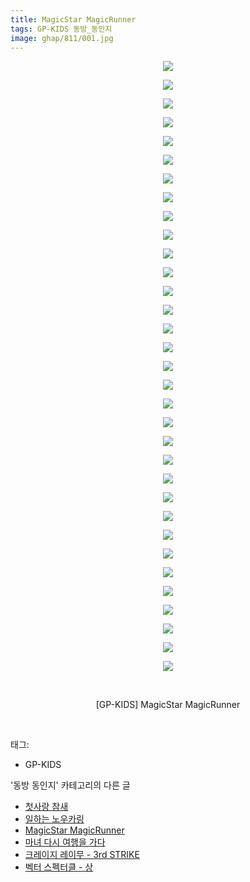 ```yaml
---
title: MagicStar MagicRunner
tags: GP-KIDS 동방_동인지
image: ghap/811/001.jpg
---
```

<div class="article">
<p style="text-align: center; clear: none; float: none;"><img src="{{ site.nasurl }}/ghap/811/001.jpg"/></p>
<p style="text-align: center; clear: none; float: none;"><img src="{{ site.nasurl }}/ghap/811/002.jpg"/></p>
<p style="text-align: center; clear: none; float: none;"><img src="{{ site.nasurl }}/ghap/811/003.jpg"/></p>
<p style="text-align: center; clear: none; float: none;"><img src="{{ site.nasurl }}/ghap/811/004.jpg"/></p>
<p style="text-align: center; clear: none; float: none;"><img src="{{ site.nasurl }}/ghap/811/005.jpg"/></p>
<p style="text-align: center; clear: none; float: none;"><img src="{{ site.nasurl }}/ghap/811/006.jpg"/></p>
<p style="text-align: center; clear: none; float: none;"><img src="{{ site.nasurl }}/ghap/811/007.jpg"/></p>
<p style="text-align: center; clear: none; float: none;"><img src="{{ site.nasurl }}/ghap/811/008.jpg"/></p>
<p style="text-align: center; clear: none; float: none;"><img src="{{ site.nasurl }}/ghap/811/009.jpg"/></p>
<p style="text-align: center; clear: none; float: none;"><img src="{{ site.nasurl }}/ghap/811/010.jpg"/></p>
<p style="text-align: center; clear: none; float: none;"><img src="{{ site.nasurl }}/ghap/811/011.jpg"/></p>
<p style="text-align: center; clear: none; float: none;"><img src="{{ site.nasurl }}/ghap/811/012.jpg"/></p>
<p style="text-align: center; clear: none; float: none;"><img src="{{ site.nasurl }}/ghap/811/013.jpg"/></p>
<p style="text-align: center; clear: none; float: none;"><img src="{{ site.nasurl }}/ghap/811/014.jpg"/></p>
<p style="text-align: center; clear: none; float: none;"><img src="{{ site.nasurl }}/ghap/811/015.jpg"/></p>
<p style="text-align: center; clear: none; float: none;"><img src="{{ site.nasurl }}/ghap/811/016.jpg"/></p>
<p style="text-align: center; clear: none; float: none;"><img src="{{ site.nasurl }}/ghap/811/017.jpg"/></p>
<p style="text-align: center; clear: none; float: none;"><img src="{{ site.nasurl }}/ghap/811/018.jpg"/></p>
<p style="text-align: center; clear: none; float: none;"><img src="{{ site.nasurl }}/ghap/811/019.jpg"/></p>
<p style="text-align: center; clear: none; float: none;"><img src="{{ site.nasurl }}/ghap/811/020.jpg"/></p>
<p style="text-align: center; clear: none; float: none;"><img src="{{ site.nasurl }}/ghap/811/021.jpg"/></p>
<p style="text-align: center; clear: none; float: none;"><img src="{{ site.nasurl }}/ghap/811/022.jpg"/></p>
<p style="text-align: center; clear: none; float: none;"><img src="{{ site.nasurl }}/ghap/811/023.jpg"/></p>
<p style="text-align: center; clear: none; float: none;"><img src="{{ site.nasurl }}/ghap/811/024.jpg"/></p>
<p style="text-align: center; clear: none; float: none;"><img src="{{ site.nasurl }}/ghap/811/025.jpg"/></p>
<p style="text-align: center; clear: none; float: none;"><img src="{{ site.nasurl }}/ghap/811/026.jpg"/></p>
<p style="text-align: center; clear: none; float: none;"><img src="{{ site.nasurl }}/ghap/811/027.jpg"/></p>
<p style="text-align: center; clear: none; float: none;"><img src="{{ site.nasurl }}/ghap/811/028.jpg"/></p>
<p style="text-align: center; clear: none; float: none;"><img src="{{ site.nasurl }}/ghap/811/029.jpg"/></p>
<p style="text-align: center; clear: none; float: none;"><img src="{{ site.nasurl }}/ghap/811/030.jpg"/></p>
<p style="text-align: center; clear: none; float: none;"><img src="{{ site.nasurl }}/ghap/811/031.jpg"/></p>
<p style="text-align: center; clear: none; float: none;"><img src="{{ site.nasurl }}/ghap/811/032.jpg"/></p>
<p style="text-align: center; clear: none; float: none;"><img src="{{ site.nasurl }}/ghap/811/033.jpg"/></p>
<p style="text-align: center; clear: none; float: none;"><br/></p>
<p style="text-align: center; clear: none; float: none;">[GP-KIDS] MagicStar MagicRunner</p>
<p><br/></p>
</div><div class="tagTrail">
<p>태그: </p>
<ul>
<li>GP-KIDS</li>
</ul>
</div><div class="another">
<p>'동방 동인지' 카테고리의 다른 글</p>
<ul>
<li><a href="/2016-07-10-ghap_815">첫사랑 참새</a></li>
<li><a href="/2016-07-10-ghap_813">일하는 노우카링</a></li>
<li><a href="/2016-07-10-ghap_811">MagicStar MagicRunner</a></li>
<li><a href="/2016-07-10-ghap_810">마녀 다시 여행을 가다</a></li>
<li><a href="/2016-07-10-ghap_809">크레이지 레이무 - 3rd STRIKE</a></li>
<li><a href="/2016-07-10-ghap_808">벡터 스펙터클 - 상</a></li>
</ul>
</div><div class="cb_module cb_fluid">
<div class="cb_wrt cb_profile">
</div><!-- commentList close -->
</div>